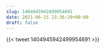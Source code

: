 ```yaml
---
slug: 1404945942499954691
date: 2021-06-15 23:36:29+00:00
draft: false
---
```


{{< tweet 1404945942499954691 >}}
